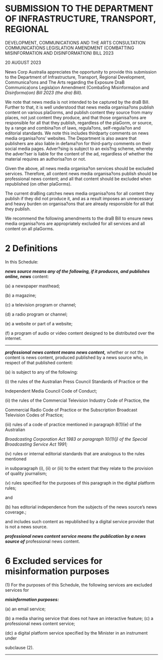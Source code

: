 # SUBMISSION TO THE DEPARTMENT OF INFRASTRUCTURE, TRANSPORT, REGIONAL
 DEVELOPMENT, COMMUNICATIONS AND THE ARTS CONSULTATION
 COMMUNICATIONS LEGISLATION AMENDMENT (COMBATTING MISINFORMATION AND
 DISINFORMATION) BILL 2023

 20 AUGUST 2023

News Corp Australia appreciates the opportunity to provide this submission to the Department of
Infrastructure, Transport, Regional Development, Communica?ons and The Arts regarding the
Exposure DraB Communica)ons Legisla)on Amendment (Comba5ng Misinforma)on and
_Disinforma)on) Bill 2023 (the dra) Bill)._

We note that news media is not intended to be captured by the draB Bill. Further to that, it is well
understood that news media organisa?ons publish content on various plaGorms, and publish content
they source from many places, not just content they produce, and that those organisa?ons are
responsible for all that they publish, regardless of the plaGorm, or source, by a range and
combina?on of laws, regula?ons, self-regula?on and editorial standards. We note this includes thirdparty comments on news media organisa?ons’ websites. The Department is also aware that
publishers are also liable in defama?on for third-party comments on their social media pages.
Adver?sing is subject to an exis?ng scheme, whereby the adver?ser is liable for the content of the
ad, regardless of whether the material requires an authorisa?on or not.

Given the above, all news media organisa?on services should be excluded services. Therefore, all
content news media organisa?ons publish should be professional news content; and all that content
should be excluded when republished (on other plaGorms).

The current draBing catches news media organisa?ons for all content they publish if they did not
produce it, and as a result imposes an unnecessary and heavy burden on organisa?ons that are
already responsible for all that they publish.

We recommend the following amendments to the draB Bill to ensure news media organisa?ons are
appropriately excluded for all services and all content on all plaGorms.

# 2 Definitions

In this Schedule:

**_news source means any of the following, if it produces, and publishes online, news_**
content:

(a) a newspaper masthead;

(b) a magazine;

(c) a television program or channel;

(d) a radio program or channel;

(e) a website or part of a website;

(f) a program of audio or video content designed to be distributed over the internet.


-----

**_professional news content means news content,_** whether or not the content is news
content, produced published by a news source who, in respect of that published content:

(a) is subject to any of the following:

(i) the rules of the Australian Press Council Standards of Practice or the

Independent Media Council Code of Conduct;

(ii) the rules of the Commercial Television Industry Code of Practice, the

Commercial Radio Code of Practice or the Subscription Broadcast Television
Codes of Practice;

(iii) rules of a code of practice mentioned in paragraph 8(1)(e) of the Australian

_Broadcasting Corporation Act 1983 or paragraph 10(1)(j) of the Special_
_Broadcasting Service Act 1991;_

(iv) rules or internal editorial standards that are analogous to the rules mentioned

in subparagraph (i), (ii) or (iii) to the extent that they relate to the provision of
quality journalism;

(v) rules specified for the purposes of this paragraph in the digital platform rules;

and

(b) has editorial independence from the subjects of the news source’s news coverage.;

and includes such content as republished by a digital service provider that is not a news
source.

**_professional news content service means the publication by a news source of_**
professional news content.

# 6 Excluded services for misinformation purposes

(1) For the purposes of this Schedule, the following services are excluded services for

**_misinformation purposes:_**

(a) an email service;

(b) a media sharing service that does not have an interactive feature;
(c) a professional news content service;

(dc) a digital platform service specified by the Minister in an instrument under

subclause (2).


-----

